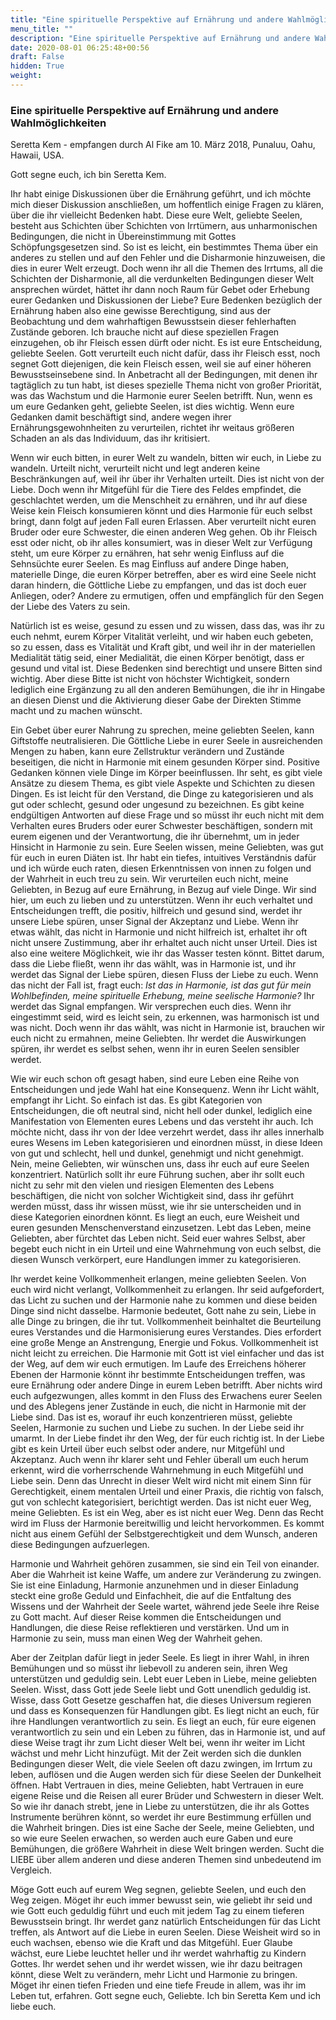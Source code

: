 ```yaml
---
title: "Eine spirituelle Perspektive auf Ernährung und andere Wahlmöglichkeiten"
menu_title: ""
description: "Eine spirituelle Perspektive auf Ernährung und andere Wahlmöglichkeiten"
date: 2020-08-01 06:25:48+00:56
draft: False
hidden: True
weight:
---
```

### Eine spirituelle Perspektive auf Ernährung und andere Wahlmöglichkeiten

Seretta Kem - empfangen durch Al Fike am 10. März 2018, Punaluu, Oahu, Hawaii, USA.

Gott segne euch, ich bin Seretta Kem.

Ihr habt einige Diskussionen über die Ernährung geführt, und ich möchte mich dieser Diskussion anschließen, um hoffentlich einige Fragen zu klären, über die ihr vielleicht Bedenken habt. Diese eure Welt, geliebte Seelen, besteht aus Schichten über Schichten von Irrtümern, aus unharmonischen Bedingungen, die nicht in Übereinstimmung mit Gottes Schöpfungsgesetzen sind. So ist es leicht, ein bestimmtes Thema über ein anderes zu stellen und auf den Fehler und die Disharmonie hinzuweisen, die dies in eurer Welt erzeugt. Doch wenn ihr all die Themen des Irrtums, all die Schichten der Disharmonie, all die verdunkelten Bedingungen dieser Welt ansprechen würdet, hättet ihr dann noch Raum für Gebet oder Erhebung eurer Gedanken und Diskussionen der Liebe? Eure Bedenken bezüglich der Ernährung haben also eine gewisse Berechtigung, sind aus der Beobachtung und dem wahrhaftigen Bewusstsein dieser fehlerhaften Zustände geboren. Ich brauche nicht auf diese speziellen Fragen einzugehen, ob ihr Fleisch essen dürft oder nicht. Es ist eure Entscheidung, geliebte Seelen. Gott verurteilt euch nicht dafür, dass ihr Fleisch esst, noch segnet Gott diejenigen, die kein Fleisch essen, weil sie auf einer höheren Bewusstseinsebene sind. In Anbetracht all der Bedingungen, mit denen ihr tagtäglich zu tun habt, ist dieses spezielle Thema nicht von großer Priorität, was das Wachstum und die Harmonie eurer Seelen betrifft. Nun, wenn es um eure Gedanken geht, geliebte Seelen, ist dies wichtig. Wenn eure Gedanken damit beschäftigt sind, andere wegen ihrer Ernährungsgewohnheiten zu verurteilen, richtet ihr weitaus größeren Schaden an als das Individuum, das ihr kritisiert.

Wenn wir euch bitten, in eurer Welt zu wandeln, bitten wir euch, in Liebe zu wandeln. Urteilt nicht, verurteilt nicht und legt anderen keine Beschränkungen auf, weil ihr über ihr Verhalten urteilt. Dies ist nicht von der Liebe. Doch wenn ihr Mitgefühl für die Tiere des Feldes empfindet, die geschlachtet werden, um die Menschheit zu ernähren, und ihr auf diese Weise kein Fleisch konsumieren könnt und dies Harmonie für euch selbst bringt, dann folgt auf jeden Fall euren Erlassen. Aber verurteilt nicht euren Bruder oder eure Schwester, die einen anderen Weg gehen. Ob ihr Fleisch esst oder nicht, ob ihr alles konsumiert, was in dieser Welt zur Verfügung steht, um eure Körper zu ernähren, hat sehr wenig Einfluss auf die Sehnsüchte eurer Seelen. Es mag Einfluss auf andere Dinge haben, materielle Dinge, die euren Körper betreffen, aber es wird eine Seele nicht daran hindern, die Göttliche Liebe zu empfangen, und das ist doch euer Anliegen, oder? Andere zu ermutigen, offen und empfänglich für den Segen der Liebe des Vaters zu sein.

Natürlich ist es weise, gesund zu essen und zu wissen, dass das, was ihr zu euch nehmt, eurem Körper Vitalität verleiht, und wir haben euch gebeten, so zu essen, dass es Vitalität und Kraft gibt, und weil ihr in der materiellen Medialität tätig seid, einer Medialität, die einen Körper benötigt, dass er gesund und vital ist. Diese Bedenken sind berechtigt und unsere Bitten sind wichtig. Aber diese Bitte ist nicht von höchster Wichtigkeit, sondern lediglich eine Ergänzung zu all den anderen Bemühungen, die ihr in Hingabe an diesen Dienst und die Aktivierung dieser Gabe der Direkten Stimme macht und zu machen wünscht.

Ein Gebet über eurer Nahrung zu sprechen, meine geliebten Seelen, kann Giftstoffe neutralisieren. Die Göttliche Liebe in eurer Seele in ausreichenden Mengen zu haben, kann eure Zellstruktur verändern und Zustände beseitigen, die nicht in Harmonie mit einem gesunden Körper sind. Positive Gedanken können viele Dinge im Körper beeinflussen. Ihr seht, es gibt viele Ansätze zu diesem Thema, es gibt viele Aspekte und Schichten zu diesen Dingen. Es ist leicht für den Verstand, die Dinge zu kategorisieren und als gut oder schlecht, gesund oder ungesund zu bezeichnen. Es gibt keine endgültigen Antworten auf diese Frage und so müsst ihr euch nicht mit dem Verhalten eures Bruders oder eurer Schwester beschäftigen, sondern mit eurem eigenen und der Verantwortung, die ihr übernehmt, um in jeder Hinsicht in Harmonie zu sein. Eure Seelen wissen, meine Geliebten, was gut für euch in euren Diäten ist. Ihr habt ein tiefes, intuitives Verständnis dafür und ich würde euch raten, diesen Erkenntnissen von innen zu folgen und der Wahrheit in euch treu zu sein. Wir verurteilen euch nicht, meine Geliebten, in Bezug auf eure Ernährung, in Bezug auf viele Dinge. Wir sind hier, um euch zu lieben und zu unterstützen. Wenn ihr euch verhaltet und Entscheidungen trefft, die positiv, hilfreich und gesund sind, werdet ihr unsere Liebe spüren, unser Signal der Akzeptanz und Liebe. Wenn ihr etwas wählt, das nicht in Harmonie und nicht hilfreich ist, erhaltet ihr oft nicht unsere Zustimmung, aber ihr erhaltet auch nicht unser Urteil. Dies ist also eine weitere Möglichkeit, wie ihr das Wasser testen könnt. Bittet darum, dass die Liebe fließt, wenn ihr das wählt, was in Harmonie ist, und ihr werdet das Signal der Liebe spüren, diesen Fluss der Liebe zu euch. Wenn das nicht der Fall ist, fragt euch: *Ist das in Harmonie, ist das gut für mein Wohlbefinden, meine spirituelle Erhebung, meine seelische Harmonie?* Ihr werdet das Signal empfangen. Wir versprechen euch dies. Wenn ihr eingestimmt seid, wird es leicht sein, zu erkennen, was harmonisch ist und was nicht. Doch wenn ihr das wählt, was nicht in Harmonie ist, brauchen wir euch nicht zu ermahnen, meine Geliebten. Ihr werdet die Auswirkungen spüren, ihr werdet es selbst sehen, wenn ihr in euren Seelen sensibler werdet.

Wie wir euch schon oft gesagt haben, sind eure Leben eine Reihe von Entscheidungen und jede Wahl hat eine Konsequenz. Wenn ihr Licht wählt, empfangt ihr Licht. So einfach ist das. Es gibt Kategorien von Entscheidungen, die oft neutral sind, nicht hell oder dunkel, lediglich eine Manifestation von Elementen eures Lebens und das versteht ihr auch. Ich möchte nicht, dass ihr von der Idee verzehrt werdet, dass ihr alles innerhalb eures Wesens im Leben kategorisieren und einordnen müsst, in diese Ideen von gut und schlecht, hell und dunkel, genehmigt und nicht genehmigt. Nein, meine Geliebten, wir wünschen uns, dass ihr euch auf eure Seelen konzentriert. Natürlich sollt ihr eure Führung suchen, aber ihr sollt euch nicht zu sehr mit den vielen und riesigen Elementen des Lebens beschäftigen, die nicht von solcher Wichtigkeit sind, dass ihr geführt werden müsst, dass ihr wissen müsst, wie ihr sie unterscheiden und in diese Kategorien einordnen könnt. Es liegt an euch, eure Weisheit und euren gesunden Menschenverstand einzusetzen. Lebt das Leben, meine Geliebten, aber fürchtet das Leben nicht. Seid euer wahres Selbst, aber begebt euch nicht in ein Urteil und eine Wahrnehmung von euch selbst, die diesen Wunsch verkörpert, eure Handlungen immer zu kategorisieren.

Ihr werdet keine Vollkommenheit erlangen, meine geliebten Seelen. Von euch wird nicht verlangt, Vollkommenheit zu erlangen. Ihr seid aufgefordert, das Licht zu suchen und der Harmonie nahe zu kommen und diese beiden Dinge sind nicht dasselbe. Harmonie bedeutet, Gott nahe zu sein, Liebe in alle Dinge zu bringen, die ihr tut. Vollkommenheit beinhaltet die Beurteilung eures Verstandes und die Harmonisierung eures Verstandes. Dies erfordert eine große Menge an Anstrengung, Energie und Fokus. Vollkommenheit ist nicht leicht zu erreichen. Die Harmonie mit Gott ist viel einfacher und das ist der Weg, auf dem wir euch ermutigen. Im Laufe des Erreichens höherer Ebenen der Harmonie könnt ihr bestimmte Entscheidungen treffen, was eure Ernährung oder andere Dinge in eurem Leben betrifft. Aber nichts wird euch aufgezwungen, alles kommt in den Fluss des Erwachens eurer Seelen und des Ablegens jener Zustände in euch, die nicht in Harmonie mit der Liebe sind. Das ist es, worauf ihr euch konzentrieren müsst, geliebte Seelen, Harmonie zu suchen und Liebe zu suchen. In der Liebe seid ihr umarmt. In der Liebe findet ihr den Weg, der für euch richtig ist. In der Liebe gibt es kein Urteil über euch selbst oder andere, nur Mitgefühl und Akzeptanz. Auch wenn ihr klarer seht und Fehler überall um euch herum erkennt, wird die vorherrschende Wahrnehmung in euch Mitgefühl und Liebe sein. Denn das Unrecht in dieser Welt wird nicht mit einem Sinn für Gerechtigkeit, einem mentalen Urteil und einer Praxis, die richtig von falsch, gut von schlecht kategorisiert, berichtigt werden. Das ist nicht euer Weg, meine Geliebten. Es ist ein Weg, aber es ist nicht euer Weg. Denn das Recht wird im Fluss der Harmonie bereitwillig und leicht hervorkommen. Es kommt nicht aus einem Gefühl der Selbstgerechtigkeit und dem Wunsch, anderen diese Bedingungen aufzuerlegen.

Harmonie und Wahrheit gehören zusammen, sie sind ein Teil von einander. Aber die Wahrheit ist keine Waffe, um andere zur Veränderung zu zwingen. Sie ist eine Einladung, Harmonie anzunehmen und in dieser Einladung steckt eine große Geduld und Einfachheit, die auf die Entfaltung des Wissens und der Wahrheit der Seele wartet, während jede Seele ihre Reise zu Gott macht. Auf dieser Reise kommen die Entscheidungen und Handlungen, die diese Reise reflektieren und verstärken. Und um in Harmonie zu sein, muss man einen Weg der Wahrheit gehen.

Aber der Zeitplan dafür liegt in jeder Seele. Es liegt in ihrer Wahl, in ihren Bemühungen und so müsst ihr liebevoll zu anderen sein, ihren Weg unterstützen und geduldig sein. Lebt euer Leben in Liebe, meine geliebten Seelen. Wisst, dass Gott jede Seele liebt und Gott unendlich geduldig ist. Wisse, dass Gott Gesetze geschaffen hat, die dieses Universum regieren und dass es Konsequenzen für Handlungen gibt. Es liegt nicht an euch, für ihre Handlungen verantwortlich zu sein. Es liegt an euch, für eure eigenen verantwortlich zu sein und ein Leben zu führen, das in Harmonie ist, und auf diese Weise tragt ihr zum Licht dieser Welt bei, wenn ihr weiter im Licht wächst und mehr Licht hinzufügt. Mit der Zeit werden sich die dunklen Bedingungen dieser Welt, die viele Seelen oft dazu zwingen, im Irrtum zu leben, auflösen und die Augen werden sich für diese Seelen der Dunkelheit öffnen. Habt Vertrauen in dies, meine Geliebten, habt Vertrauen in eure eigene Reise und die Reisen all eurer Brüder und Schwestern in dieser Welt. So wie ihr danach strebt, jene in Liebe zu unterstützen, die ihr als Gottes Instrumente berühren könnt, so werdet ihr eure Bestimmung erfüllen und die Wahrheit bringen. Dies ist eine Sache der Seele, meine Geliebten, und so wie eure Seelen erwachen, so werden auch eure Gaben und eure Bemühungen, die größere Wahrheit in diese Welt bringen werden. Sucht die LIEBE über allem anderen und diese anderen Themen sind unbedeutend im Vergleich.

Möge Gott euch auf eurem Weg segnen, geliebte Seelen, und euch den Weg zeigen. Möget ihr euch immer bewusst sein, wie geliebt ihr seid und wie Gott euch geduldig führt und euch mit jedem Tag zu einem tieferen Bewusstsein bringt. Ihr werdet ganz natürlich Entscheidungen für das Licht treffen, als Antwort auf die Liebe in euren Seelen. Diese Weisheit wird so in euch wachsen, ebenso wie die Kraft und das Mitgefühl. Euer Glaube wächst, eure Liebe leuchtet heller und ihr werdet wahrhaftig zu Kindern Gottes. Ihr werdet sehen und ihr werdet wissen, wie ihr dazu beitragen könnt, diese Welt zu verändern, mehr Licht und Harmonie zu bringen. Möget ihr einen tiefen Frieden und eine tiefe Freude in allem, was ihr im Leben tut, erfahren. Gott segne euch, Geliebte. Ich bin Seretta Kem und ich liebe euch.
